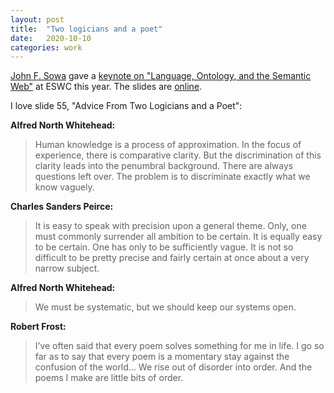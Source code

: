 ```yaml
---
layout: post
title:  "Two logicians and a poet"
date:   2020-10-10
categories: work
---
```


[John F. Sowa](https://en.wikipedia.org/wiki/John_F._Sowa) gave a [keynote on "Language, Ontology, and the Semantic Web"](https://2020.eswc-conferences.org/keynote-john-f-sowa/) at ESWC this year. The slides are [online](http://jfsowa.com/talks/eswc.pdf).

I love slide 55, "Advice From Two Logicians and a Poet":

**Alfred North Whitehead:**

> Human knowledge is a process of approximation. In the focus of experience, there is comparative clarity. But the discrimination of this clarity leads into the penumbral background. There are always questions left over. The problem is to discriminate exactly what we know vaguely.

**Charles Sanders Peirce:**

> It is easy to speak with precision upon a general theme. Only, one must commonly surrender all ambition to be certain. It is equally easy to be certain. One has only to be sufficiently vague. It is not so difficult to be pretty precise and fairly certain at once about a very narrow subject.

**Alfred North Whitehead:**
> We must be systematic, but we should keep our systems open.

**Robert Frost:**
> I’ve often said that every poem solves something for me in life. I go so far as to say that every poem is a momentary stay against the confusion of the world... We rise out of disorder into order. And the poems I make are little bits of order.
